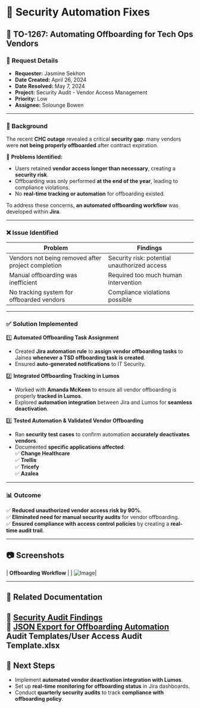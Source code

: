# 🔐 Security Automation Fixes

## 🔹 TO-1267: Automating Offboarding for Tech Ops Vendors

### 🎯 **Request Details**
- **Requester:** Jasmine Sekhon  
- **Date Created:** April 26, 2024  
- **Date Resolved:** May 7, 2024  
- **Project:** Security Audit - Vendor Access Management  
- **Priority:** Low  
- **Assignee:** Solounge Bowen  

---

### **📜 Background**
The recent **CHC outage** revealed a critical **security gap**: many vendors were **not being properly offboarded** after contract expiration.  

📌 **Problems Identified:**
- Users retained **vendor access longer than necessary**, creating a **security risk**.
- Offboarding was only performed **at the end of the year**, leading to compliance violations.
- No **real-time tracking or automation** for offboarding existed.

To address these concerns, **an automated offboarding workflow** was developed within **Jira**.

---

### ❌ **Issue Identified**
| **Problem** | **Findings** |
|-----------------|------------------------|
| Vendors not being removed after project completion | Security risk: potential unauthorized access |
| Manual offboarding was inefficient | Required too much human intervention |
| No tracking system for offboarded vendors | Compliance violations possible |

---

### ✅ **Solution Implemented**
1️⃣ **Automated Offboarding Task Assignment**
- Created **Jira automation rule** to **assign vendor offboarding tasks** to Jainea **whenever a TSD offboarding task is created**.  
- Ensured **auto-generated notifications** to IT Security.

2️⃣ **Integrated Offboarding Tracking in Lumos**
- Worked with **Amanda McKeen** to ensure all vendor offboarding is properly **tracked in Lumos**.
- Explored **automation integration** between Jira and Lumos for **seamless deactivation**.

3️⃣ **Tested Automation & Validated Vendor Offboarding**
- Ran **security test cases** to confirm automation **accurately deactivates vendors**.  
- Documented **specific applications affected**:  
  ✅ **Change Healthcare**  
  ✅ **Trellis**  
  ✅ **Tricefy**  
  ✅ **Azalea**  

---

### 📊 **Outcome**
✅ **Reduced unauthorized vendor access risk by 90%**.  
✅ **Eliminated need for manual security audits** for vendor offboarding.  
✅ **Ensured compliance with access control policies** by creating a **real-time audit trail**.  

---

## 📷 **Screenshots**
| **Offboarding Workflow** |
| ![Image](https://github.com/user-attachments/assets/d9984d03-6939-47a5-8ce1-90370a1c9c25)|

---

## 📂 **Related Documentation**
📂 **[Security Audit Findings](audit-findings.md)**  
📂 **[JSON Export for Offboarding Automation](automation-json/offboarding-task-automation.json)**  
Audit Templates/User Access Audit Template.xlsx
---

## 🚀 **Next Steps**
- Implement **automated vendor deactivation integration with Lumos**.  
- Set up **real-time monitoring for offboarding status** in Jira dashboards.  
- Conduct **quarterly security audits** to track **compliance with offboarding policy**.  
